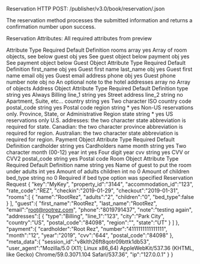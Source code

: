 Reservation
HTTP POST: /publisher/v3.0/book/reservation/.json

The reservation method processes the submitted information and returns a confirmation number upon success.

Reservation Attributes:
All required attributes from preview

Attribute	Type	Required	Default	Definition
rooms	array	yes		Array of room objects, see below
guest	obj	yes		See guest object below
payment	obj	yes		See payment object below
Guest Object
Attribute	Type	Required	Default	Definition
first_name	obj	yes		Guest first name
last_name	obj	yes		Guest first name
email	obj	yes		Guest email address
phone	obj	yes		Guest phone number
note	obj	no		An optional note to the hotel
addresses	array	no		Array of objects
Address Object
Attribute	Type	Required	Default	Definition
type	string	yes		Always Billing
line_1	string	yes		Street address
line_2	string	no		Apartment, Suite, etc...
country	string	yes		Two character ISO country code
postal_code	string	yes		Postal code
region	string	* yes		Non-US reservations only. Province, State, or Administrative Region
state	string	* yes		US reservations only
U.S. addresses: the two character state abbreviation is required for state.
Canadian: the two character province abbreviation is required for region.
Australian: the two character state abbreviation is required for region.
Payment Object
Attribute	Type	Required	Default	Definition
cardholder	string	yes		Cardholders name
month	string	yes		Two character month (00-12)
year	int	yes		Four digit year
cvv	string	yes		CVV or CVV2
postal_code	string	yes		Postal code
Room Object
Attribute	Type	Required	Default	Definition
name	string	yes		Name of guest to put the room under
adults	int	yes		Amount of adults
children	int	no	0	Amount of children
bed_type	string	no	0	Required if bed type option was specified
Reservation Request
{
   "key":"MyKey",
   "property_id":"3144",
   "accommodation_id":"123",
   "rate_code":"REZ",
   "checkin":"2019-01-29",
   "checkout":"2019-01-31",
   "rooms":[
      {
         "name":"RootRez",
         "adults":"2",
         "children":"0",
         "bed_type":false
      }
   ],
   "guest":{
      "first_name":"RootRez",
      "last_name":"RootRez",
      "email":"root@rootrez.com",
      "phone":"8019791437",
      "note":"testing again",
      "addresses":[
         {
            "type":"Billing",
            "line_1":"123",
            "city":"Park City",
            "country":"US",
            "postal_code":"84098",
            "region":"",
            "state":"UT"
         }
      ]
   },
   "payment":{
      "cardholder":"Root Rez",
      "number":"4111111111111111",
      "month":"12",
      "year":"2019",
      "cvv":"644",
      "postal_code":"84098"
   },
   "meta_data":{
      "session_id":"v8klth26ft8qotr09bttk1db53",
      "user_agent":"Mozilla\/5.0 (X11; Linux x86_64) AppleWebKit\/537.36 (KHTML, like Gecko) Chrome\/59.0.3071.104 Safari\/537.36",
      "ip":"127.0.0.1"
   }
}
